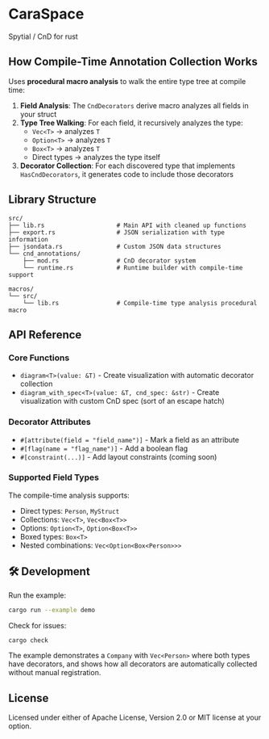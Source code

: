 # CaraSpace

Spytial / CnD  for rust

## How Compile-Time Annotation Collection Works

Uses **procedural macro analysis** to walk the entire type tree at compile time:

1. **Field Analysis**: The `CndDecorators` derive macro analyzes all fields in your struct
2. **Type Tree Walking**: For each field, it recursively analyzes the type:
   - `Vec<T>` → analyzes `T`
   - `Option<T>` → analyzes `T` 
   - `Box<T>` → analyzes `T`
   - Direct types → analyzes the type itself
3. **Decorator Collection**: For each discovered type that implements `HasCndDecorators`, it generates code to include those decorators

## Library Structure

```
src/
├── lib.rs                    # Main API with cleaned up functions
├── export.rs                 # JSON serialization with type information
├── jsondata.rs               # Custom JSON data structures
└── cnd_annotations/
    ├── mod.rs                # CnD decorator system
    └── runtime.rs            # Runtime builder with compile-time support

macros/
└── src/
    └── lib.rs                # Compile-time type analysis procedural macro
```

## API Reference

### Core Functions

- `diagram<T>(value: &T)` - Create visualization with automatic decorator collection
- `diagram_with_spec<T>(value: &T, cnd_spec: &str)` - Create visualization with custom CnD spec (sort of an escape hatch)

### Decorator Attributes

- `#[attribute(field = "field_name")]` - Mark a field as an attribute
- `#[flag(name = "flag_name")]` - Add a boolean flag
- `#[constraint(...)]` - Add layout constraints (coming soon)

### Supported Field Types

The compile-time analysis supports:
- Direct types: `Person`, `MyStruct`
- Collections: `Vec<T>`, `Vec<Box<T>>`
- Options: `Option<T>`, `Option<Box<T>>`
- Boxed types: `Box<T>`
- Nested combinations: `Vec<Option<Box<Person>>>`



## 🛠 Development

Run the example:
```bash
cargo run --example demo
```

Check for issues:
```bash
cargo check
```

The example demonstrates a `Company` with `Vec<Person>` where both types have decorators, and shows how all decorators are automatically collected without manual registration.


## License

Licensed under either of Apache License, Version 2.0 or MIT license at your option.